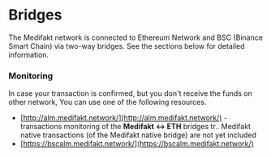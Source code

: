 # Bridges

The Medifakt network is connected to Ethereum Network and BSC (Binance Smart Chain) via two-way bridges. See the sections below for detailed information.

### Monitoring

In case your transaction is confirmed, but you don't receive the funds on other network, You can use one of the following resources.

* [http://alm.medifakt.network/](http://alm.medifakt.network/) - transactions monitoring of the **Medifakt <-> ETH** bridges tr.. Medifakt native transactions (of the Medifakt native bridge) are not yet included
* [https://bscalm.medifakt.network/](https://bscalm.medifakt.network/)
